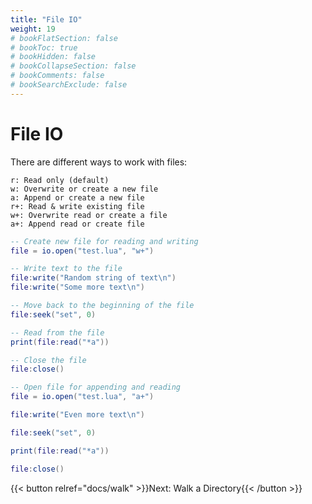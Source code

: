 ```yaml
---
title: "File IO"
weight: 19
# bookFlatSection: false
# bookToc: true
# bookHidden: false
# bookCollapseSection: false
# bookComments: false
# bookSearchExclude: false
---
```


# File IO

There are different ways to work with files:

```
r: Read only (default)
w: Overwrite or create a new file
a: Append or create a new file
r+: Read & write existing file
w+: Overwrite read or create a file
a+: Append read or create file
```

```lua
-- Create new file for reading and writing
file = io.open("test.lua", "w+")

-- Write text to the file
file:write("Random string of text\n")
file:write("Some more text\n")

-- Move back to the beginning of the file
file:seek("set", 0)

-- Read from the file
print(file:read("*a"))

-- Close the file
file:close()

-- Open file for appending and reading
file = io.open("test.lua", "a+")

file:write("Even more text\n")

file:seek("set", 0)

print(file:read("*a"))

file:close()
```

{{< button relref="docs/walk"  >}}Next: Walk a Directory{{< /button >}}
